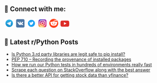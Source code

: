 ## 🔎 Connect with me:
[<img src="https://github.com/bullbesh/bullbesh/blob/main/images/Telegram.png" width="32" height="32" />](https://t.me/bullbesh)
[<img src="https://github.com/bullbesh/bullbesh/blob/main/images/VK.png" width="32" height="32" />](https://vk.com/bullbesh)
[<img src="https://github.com/bullbesh/bullbesh/blob/main/images/Twitter.png" width="32" height="32" />](https://twitter.com/bullbesh1)
[<img src="https://github.com/bullbesh/bullbesh/blob/main/images/Instagram.png" width="32" height="32" />](https://www.instagram.com/bullbesh)
[<img src="https://github.com/bullbesh/bullbesh/blob/main/images/Reddit.png" width="32" height="32" />](https://www.reddit.com/user/bullbesh)
[<img src="https://github.com/bullbesh/bullbesh/blob/main/images/YouTube.png" width="32" height="32" />](https://www.youtube.com/channel/UCtfjRs6uzgq5mfm8S06WTcg)

## 📕 Latest r/Python Posts
<!-- BLOG-POST-LIST:START -->
- [Is Python 3.rd party libraries are legit safe to pip install?](https://www.reddit.com/r/Python/comments/12axib9/is_python_3rd_party_libraries_are_legit_safe_to/)
- [PEP 710 – Recording the provenance of installed packages](https://www.reddit.com/r/Python/comments/12avcam/pep_710_recording_the_provenance_of_installed/)
- [How we run our Python tests in hundreds of environments really fast](https://www.reddit.com/r/Python/comments/12aun12/how_we_run_our_python_tests_in_hundreds_of/)
- [Scrape each question on StackOverflow along with the best answer](https://www.reddit.com/r/Python/comments/12aufkv/scrape_each_question_on_stackoverflow_along_with/)
- [Is there a better API for getting stock data than yfinance?](https://www.reddit.com/r/Python/comments/12ato0q/is_there_a_better_api_for_getting_stock_data_than/)
<!-- BLOG-POST-LIST:END -->
